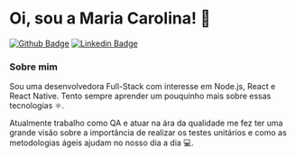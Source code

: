 # Oi, sou a Maria Carolina! 👋
[![Github Badge](https://img.shields.io/badge/-Github-000?style=flat-square&logo=Github&logoColor=white&link=https://github.com/fagnerpsantos)](https://github.com/mcarolmartins)
[![Linkedin Badge](https://img.shields.io/badge/-LinkedIn-blue?style=flat-square&logo=Linkedin&logoColor=white&link=https://www.linkedin.com/in/fagnerpsantos/)](https://www.linkedin.com/in/mcarolmartins/)

### Sobre mim
Sou uma desenvolvedora Full-Stack com interesse em Node.js, React e React Native. Tento sempre aprender um pouquinho mais sobre essas tecnologias ⚛️.

Atualmente trabalho como QA e atuar na ára da qualidade me fez ter uma grande visão sobre a importância de realizar os testes unitários e como as metodologias ágeis ajudam no nosso dia a dia 💻.
